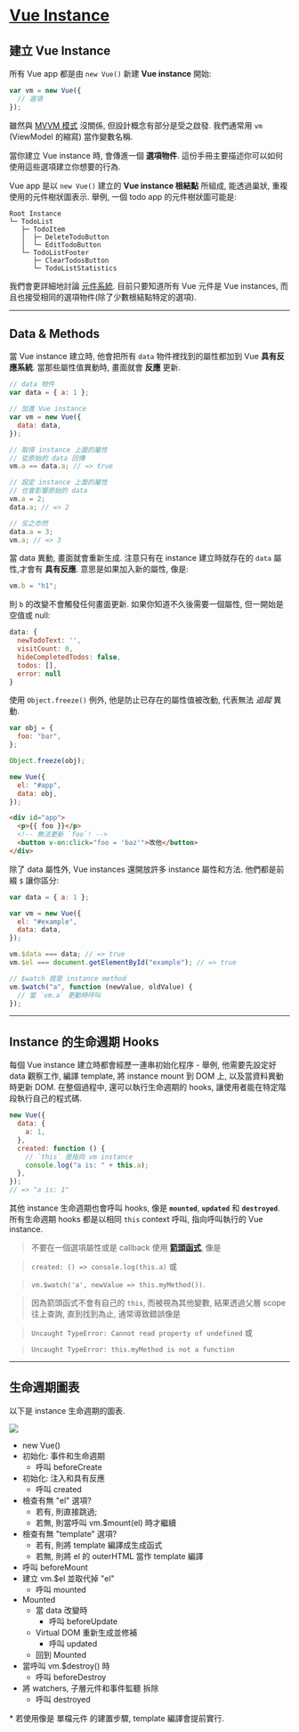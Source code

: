 # [Vue Instance](https://vuejs.org/v2/guide/instance.html)

## 建立 Vue Instance

所有 Vue app 都是由 `new Vue()` 新建 **Vue instance** 開始:

```javascript
var vm = new Vue({
  // 選項
});
```

雖然與 [MVVM 模式](https://en.wikipedia.org/wiki/Model_View_ViewModel) 沒關係, 但設計概念有部分是受之啟發. 我們通常用 `vm` (ViewModel 的縮寫) 當作變數名稱.

當你建立 Vue instance 時, 會傳進一個 **選項物件**. 這份手冊主要描述你可以如何使用這些選項建立你想要的行為.

Vue app 是以 `new Vue()` 建立的 **Vue instance 根結點** 所組成, 能透過巢狀, 重複使用的元件樹狀圖表示. 舉例, 一個 todo app 的元件樹狀圖可能是:

```
Root Instance
└─ TodoList
   ├─ TodoItem
   │  ├─ DeleteTodoButton
   │  └─ EditTodoButton
   └─ TodoListFooter
      ├─ ClearTodosButton
      └─ TodoListStatistics
```

我們會更詳細地討論 [元件系統](https://vuejs.org/v2/guide/components.html). 目前只要知道所有 Vue 元件是 Vue instances, 而且也接受相同的選項物件(除了少數根結點特定的選項).

---

## Data & Methods

當 Vue instance 建立時, 他會把所有 `data` 物件裡找到的屬性都加到 Vue **具有反應系統**. 當那些屬性值異動時, 畫面就會 **反應** 更新.

```javascript
// data 物件
var data = { a: 1 };

// 加進 Vue instance
var vm = new Vue({
  data: data,
});

// 取得 instance 上面的屬性
// 從原始的 data 回傳
vm.a == data.a; // => true

// 設定 instance 上面的屬性
// 也會影響原始的 data
vm.a = 2;
data.a; // => 2

// 反之亦然
data.a = 3;
vm.a; // => 3
```

當 data 異動, 畫面就會重新生成. 注意只有在 instance 建立時就存在的 `data` 屬性,才會有 **具有反應**. 意思是如果加入新的屬性, 像是:

```javascript
vm.b = "h1";
```

則 `b` 的改變不會觸發任何畫面更新. 如果你知道不久後需要一個屬性, 但一開始是空值或 null:

```javascript
data: {
  newTodoText: '',
  visitCount: 0,
  hideCompletedTodos: false,
  todos: [],
  error: null
}
```

使用 `Object.freeze()` 例外, 他是防止已存在的屬性值被改動, 代表無法 _追蹤_ 異動.

```javascript
var obj = {
  foo: "bar",
};

Object.freeze(obj);

new Vue({
  el: "#app",
  data: obj,
});
```

```html
<div id="app">
  <p>{{ foo }}</p>
  <!-- 無法更新 `foo`! -->
  <button v-on:click="foo = 'baz'">改他</button>
</div>
```

除了 data 屬性外, Vue instances 還開放許多 instance 屬性和方法. 他們都是前綴 `$` 讓你區分:

```javascript
var data = { a: 1 };

var vm = new Vue({
  el: "#example",
  data: data,
});

vm.$data === data; // => true
vm.$el === document.getElementById("example"); // => true

// $watch 就是 instance method
vm.$watch("a", function (newValue, oldValue) {
  // 當 `vm.a` 更動時呼叫
});
```

---

## Instance 的生命週期 Hooks

每個 Vue instance 建立時都會經歷一連串初始化程序 - 舉例, 他需要先設定好 data 觀察工作, 編譯 template, 將 instance mount 到 DOM 上, 以及當資料異動時更新 DOM. 在整個過程中, 還可以執行生命週期的 hooks, 讓使用者能在特定階段執行自己的程式碼.

```javascript
new Vue({
  data: {
    a: 1,
  },
  created: function () {
    // `this` 是指向 vm instance
    console.log("a is: " + this.a);
  },
});
// => "a is: 1"
```

其他 instance 生命週期也會呼叫 hooks, 像是 **`mounted`**, **`updated`** 和 **`destroyed`**. 所有生命週期 hooks 都是以相同 `this` context 呼叫, 指向呼叫執行的 Vue instance.

> 不要在一個選項屬性或是 callback 使用 [**箭頭函式**](https://developer.mozilla.org/en/docs/Web/JavaScript/Reference/Functions/Arrow_functions), 像是

> `created: () => console.log(this.a)` 或

> `vm.$watch('a', newValue => this.myMethod())`.

> 因為箭頭函式不會有自己的 `this`, 而被視為其他變數, 結果透過父層 scope 往上查詢, 直到找到為止, 通常導致錯誤像是

> `Uncaught TypeError: Cannot read property of undefined` 或

> `Uncaught TypeError: this.myMethod is not a function`

---

## 生命週期圖表

以下是 instance 生命週期的圖表.

![](https://vuejs.org/images/lifecycle.png)

- new Vue()
- 初始化: 事件和生命週期
  - 呼叫 beforeCreate
- 初始化: 注入和具有反應
  - 呼叫 created
- 檢查有無 "el" 選項?
  - 若有, 則直接跳過;
  - 若無, 則當呼叫 vm.$mount(el) 時才繼續
- 檢查有無 "template" 選項?
  - 若有, 則將 template 編譯成生成函式
  - 若無, 則將 el 的 outerHTML 當作 template 編譯
- 呼叫 beforeMount
- 建立 vm.$el 並取代掉 "el"
  - 呼叫 mounted
- Mounted
  - 當 data 改變時
    - 呼叫 beforeUpdate
  - Virtual DOM 重新生成並修補
    - 呼叫 updated
  - 回到 Mounted
- 當呼叫 vm.$destroy() 時
  - 呼叫 beforeDestroy
- 將 watchers, 子層元件和事件監聽 拆除
  - 呼叫 destroyed

\* 若使用像是 單檔元件 的建置步驟, template 編譯會提前實行.
